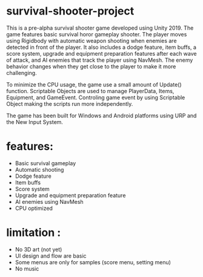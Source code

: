 # survival-shooter-project

This is a pre-alpha survival shooter game developed using Unity 2019. The game features basic survival horor gameplay shooter. The player moves using Rigidbody with automatic weapon shooting when enemies are detected in front of the player. It also includes a dodge feature, item buffs, a score system, upgrade and equipment preparation features after each wave of attack, and AI enemies that track the player using NavMesh. The enemy behavior changes when they get close to the player to make it more challenging.

To minimize the CPU usage, the game use a small amount of Update() function. Scriptable Objects are used to manage PlayerData, Items, Equipment, and GameEvent. Controling game event by using Scriptable Object making the scripts run more independently.

The game has been built for Windows and Android platforms using URP and the New Input System.

# features:
- Basic survival gameplay
- Automatic shooting
- Dodge feature
- Item buffs
- Score system
- Upgrade and equipment preparation feature
- AI enemies using NavMesh
- CPU optimized

# limitation :
- No 3D art (not yet)
- UI design and flow are basic
- Some menus are only for samples (score menu, setting menu)
- No music
